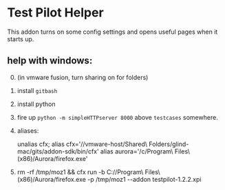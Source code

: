 # Test Pilot Helper

This addon turns on some config settings and opens useful pages when it starts up.

## help with windows:

0.  (in vmware fusion, turn sharing on for folders)
1.  install `gitbash`
2.  install python
3.  fire up `python -m simpleHTTPserver 8000` above `testcases` somewhere.
4.  aliases:

    unalias cfx; alias cfx='//vmware-host/Shared\ Folders/glind-mac/gits/addon-sdk/bin/cfx'
    alias aurora='/c/Program\ Files\ \(x86\)/Aurora/firefox.exe'

5.  rm -rf /tmp/moz1 && cfx run -b  C\://Program\ Files\ \(x86\)/Aurora/firefox.exe  -p /tmp/moz1 --addon testpilot-1.2.2.xpi
